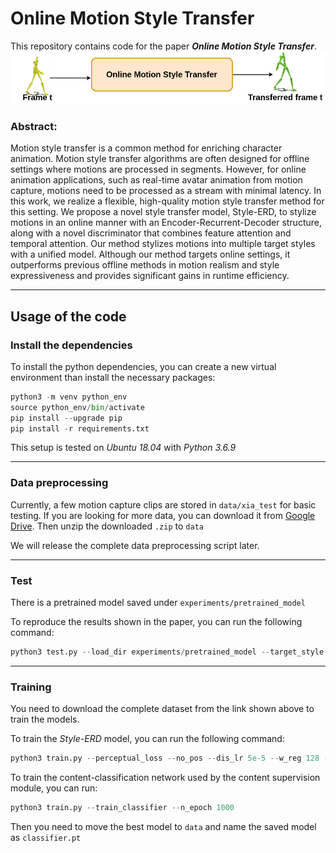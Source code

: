 # Online Motion Style Transfer

This repository contains code for the paper ***Online Motion Style Transfer***. <br /> 
![image](./online_transfer.png)

### Abstract:
Motion style transfer is a common method for enriching character animation. Motion style transfer algorithms are often designed for offline settings where motions are processed in segments. However, for online animation applications, such as real-time avatar animation from motion capture, motions need to be processed as a stream with minimal latency. In this work, we realize a flexible, high-quality motion style transfer method for this setting. We propose a novel style transfer model, Style-ERD, to stylize motions in an online manner with an Encoder-Recurrent-Decoder structure, along with a novel discriminator that combines feature attention and temporal attention. Our method stylizes motions into multiple target styles with a unified model. Although our method targets online settings, it outperforms previous offline methods in motion realism and style expressiveness and provides significant gains in runtime efficiency.

---
## Usage of the code

### Install the dependencies
To install the python dependencies, you can create a new virtual environment than install the necessary packages:

```python
python3 -m venv python_env
source python_env/bin/activate
pip install --upgrade pip
pip install -r requirements.txt
```

This setup is tested on *Ubuntu 18.04* with *Python 3.6.9*

---
### Data preprocessing
Currently, a few motion capture clips are stored in `data/xia_test` for basic testing. If you are looking for more data,
you can download it from [Google Drive](https://drive.google.com/file/d/1t5kGoCSjT_kaMBrtcggxVXFmH0bxAMuY/view?usp=sharing).
Then unzip the downloaded `.zip` to `data`

We will release the complete data preprocessing script later.


---
### Test

There is a pretrained model saved under `experiments/pretrained_model`

To reproduce the results shown in the paper, you can run the following command:
```python
python3 test.py --load_dir experiments/pretrained_model --target_style proud --input_motion data/xia_test/neutral_01_000.bvh --input_content walk --input_style neutral --no_pos
```

---
### Training

You need to download the complete dataset from the link shown above to train the models.

To train the *Style-ERD* model, you can run the following command:
```python
python3 train.py --perceptual_loss --no_pos --dis_lr 5e-5 --w_reg 128 --n_epoch 2000 --tag train_Style_ERD
```

To train the content-classification network used by the content supervision module, you can run:
```python
python3 train.py --train_classifier --n_epoch 1000
```
Then you need to move the best model to `data` and name the saved model as `classifier.pt`
